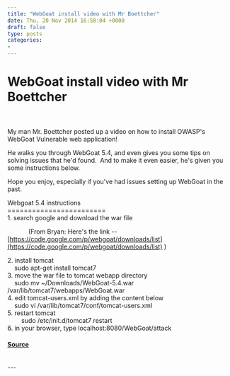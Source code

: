 ```yaml
---
title: "WebGoat install video with Mr Boettcher"
date: Thu, 20 Nov 2014 16:58:04 +0000
draft: false
type: posts
categories: 
- 
---
```

# WebGoat install video with Mr Boettcher

<br/>

<br/>
My man Mr. Boettcher posted up a video on how to install OWASP's WebGoat Vulnerable web application!

He walks you through WebGoat 5.4, and even gives you some tips on solving issues that he'd found.  And to make it even easier, he's given you some instructions below.

Hope you enjoy, especially if you've had issues setting up WebGoat in the past.

Webgoat 5.4 instructions  
\========================  
1\. search google and download the war file

            (From Bryan: Here's the link -- [https://code.google.com/p/webgoat/downloads/list](https://code.google.com/p/webgoat/downloads/list) )

  
2\. install tomcat  
    sudo apt-get install tomcat7  
3\. move the war file to tomcat webapp directory  
    sudo mv ~/Downloads/WebGoat-5.4.war /var/lib/tomcat7/webapps/WebGoat.war  
4\. edit tomcat-users.xml by adding the content below  
    sudo vi /var/lib/tomcat7/conf/tomcat-users.xml  
5\. restart tomcat  
        sudo /etc/init.d/tomcat7 restart  
6\. in your browser, type localhost:8080/WebGoat/attack

#### [Source](http://brakeingsecurity.com/webgoat-install-video-with-mr-boettcher)

<br/>
---
